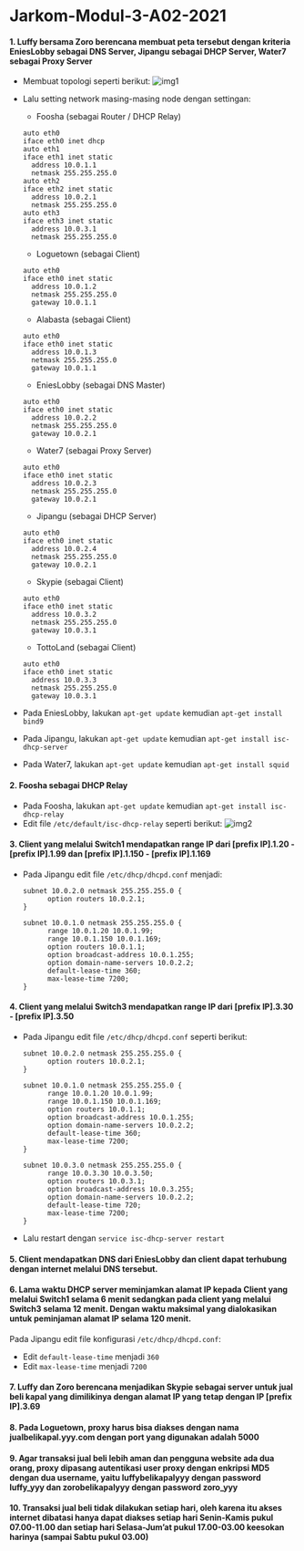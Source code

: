 # Jarkom-Modul-3-A02-2021

#### 1. Luffy bersama Zoro berencana membuat peta tersebut dengan kriteria EniesLobby sebagai DNS Server, Jipangu sebagai DHCP Server, Water7 sebagai Proxy Server
- Membuat topologi seperti berikut:
  ![img1](https://i.postimg.cc/Cx3Bw5ZT/image.png)<br/>
- Lalu setting network masing-masing node dengan settingan:<br/>
  - Foosha (sebagai Router / DHCP Relay)
  ```
  auto eth0
  iface eth0 inet dhcp
  auto eth1
  iface eth1 inet static
    address 10.0.1.1
    netmask 255.255.255.0
  auto eth2
  iface eth2 inet static
    address 10.0.2.1
    netmask 255.255.255.0
  auto eth3
  iface eth3 inet static
    address 10.0.3.1
    netmask 255.255.255.0
  ```

  - Loguetown (sebagai Client)
  ```
  auto eth0
  iface eth0 inet static
    address 10.0.1.2
    netmask 255.255.255.0
    gateway 10.0.1.1
  ```

  - Alabasta (sebagai Client)
  ```
  auto eth0
  iface eth0 inet static
    address 10.0.1.3
    netmask 255.255.255.0
    gateway 10.0.1.1
  ```

  - EniesLobby (sebagai DNS Master)
  ```
  auto eth0
  iface eth0 inet static
    address 10.0.2.2
    netmask 255.255.255.0
    gateway 10.0.2.1
  ```

  - Water7 (sebagai Proxy Server)
  ```
  auto eth0
  iface eth0 inet static
    address 10.0.2.3
    netmask 255.255.255.0
    gateway 10.0.2.1
  ```

  - Jipangu (sebagai DHCP Server)
  ```
  auto eth0
  iface eth0 inet static
    address 10.0.2.4
    netmask 255.255.255.0
    gateway 10.0.2.1
  ```

  - Skypie (sebagai Client)
  ```
  auto eth0
  iface eth0 inet static
    address 10.0.3.2
    netmask 255.255.255.0
    gateway 10.0.3.1
  ```

  - TottoLand (sebagai Client)
  ```
  auto eth0
  iface eth0 inet static
    address 10.0.3.3
    netmask 255.255.255.0
    gateway 10.0.3.1
  ```
- Pada EniesLobby, lakukan `apt-get update` kemudian `apt-get install bind9`
- Pada Jipangu, lakukan `apt-get update` kemudian `apt-get install isc-dhcp-server`
- Pada Water7, lakukan `apt-get update` kemudian `apt-get install squid`

#### 2. Foosha sebagai DHCP Relay
- Pada Foosha, lakukan `apt-get update` kemudian `apt-get install isc-dhcp-relay`
- Edit file `/etc/default/isc-dhcp-relay` seperti berikut:
  ![img2](https://i.postimg.cc/GpschxWq/image.png)<br/>

#### 3. Client yang melalui Switch1 mendapatkan range IP dari [prefix IP].1.20 - [prefix IP].1.99 dan [prefix IP].1.150 - [prefix IP].1.169
- Pada Jipangu edit file `/etc/dhcp/dhcpd.conf` menjadi:
  ```
  subnet 10.0.2.0 netmask 255.255.255.0 {
        option routers 10.0.2.1;
  }

  subnet 10.0.1.0 netmask 255.255.255.0 {
        range 10.0.1.20 10.0.1.99;
        range 10.0.1.150 10.0.1.169;
        option routers 10.0.1.1;
        option broadcast-address 10.0.1.255;
        option domain-name-servers 10.0.2.2;
        default-lease-time 360;
        max-lease-time 7200;
  }
  ```

#### 4. Client yang melalui Switch3 mendapatkan range IP dari [prefix IP].3.30 - [prefix IP].3.50 
- Pada Jipangu edit file `/etc/dhcp/dhcpd.conf` seperti berikut:
  ```
  subnet 10.0.2.0 netmask 255.255.255.0 {
        option routers 10.0.2.1;
  }

  subnet 10.0.1.0 netmask 255.255.255.0 {
        range 10.0.1.20 10.0.1.99;
        range 10.0.1.150 10.0.1.169;
        option routers 10.0.1.1;
        option broadcast-address 10.0.1.255;
        option domain-name-servers 10.0.2.2;
        default-lease-time 360;
        max-lease-time 7200;
  }
  
  subnet 10.0.3.0 netmask 255.255.255.0 {
        range 10.0.3.30 10.0.3.50;
        option routers 10.0.3.1;
        option broadcast-address 10.0.3.255;
        option domain-name-servers 10.0.2.2;
        default-lease-time 720;
        max-lease-time 7200;
  }
  ```
- Lalu restart dengan `service isc-dhcp-server restart`

#### 5. Client mendapatkan DNS dari EniesLobby dan client dapat terhubung dengan internet melalui DNS tersebut.

#### 6. Lama waktu DHCP server meminjamkan alamat IP kepada Client yang melalui Switch1 selama 6 menit sedangkan pada client yang melalui Switch3 selama 12 menit. Dengan waktu maksimal yang dialokasikan untuk peminjaman alamat IP selama 120 menit.
Pada Jipangu edit file konfigurasi `/etc/dhcp/dhcpd.conf`:
- Edit `default-lease-time` menjadi `360`
- Edit `max-lease-time` menjadi `7200`

#### 7. Luffy dan Zoro berencana menjadikan Skypie sebagai server untuk jual beli kapal yang dimilikinya dengan alamat IP yang tetap dengan IP [prefix IP].3.69

#### 8. Pada Loguetown, proxy harus bisa diakses dengan nama jualbelikapal.yyy.com dengan port yang digunakan adalah 5000

#### 9. Agar transaksi jual beli lebih aman dan pengguna website ada dua orang, proxy dipasang autentikasi user proxy dengan enkripsi MD5 dengan dua username, yaitu luffybelikapalyyy dengan password luffy_yyy dan zorobelikapalyyy dengan password zoro_yyy 

#### 10. Transaksi jual beli tidak dilakukan setiap hari, oleh karena itu akses internet dibatasi hanya dapat diakses setiap hari Senin-Kamis pukul 07.00-11.00 dan setiap hari Selasa-Jum’at pukul 17.00-03.00 keesokan harinya (sampai Sabtu pukul 03.00)
